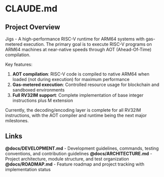 # CLAUDE.md

## Project Overview
Jigs - A high-performance RISC-V runtime for ARM64 systems with gas-metered execution. The primary goal is to execute RISC-V programs on ARM64 machines at near-native speeds through AOT (Ahead-Of-Time) compilation.

Key features:
1. **AOT compilation**: RISC-V code is compiled to native ARM64 when loaded (not during execution) for maximum performance
2. **Gas-metered execution**: Controlled resource usage for blockchain and sandboxed environments
3. **Full RV32IM support**: Complete implementation of base integer instructions plus M extension

Currently, the decoding/encoding layer is complete for all RV32IM instructions, with the AOT compiler and runtime being the next major milestones.

## Links
**@docs/DEVELOPMENT.md** - Development guidelines, commands, testing conventions, and contribution guidelines
**@docs/ARCHITECTURE.md** - Project architecture, module structure, and test organization
**@docs/ROADMAP.md** - Feature roadmap and project tracking with implementation status
